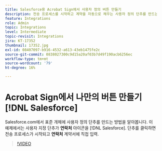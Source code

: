 ```yaml
---
title: Salesforce용 Acrobat Sign에서 사용자 정의 버튼 만들기
description: 전송 프로세스를 시작하고 계약을 자동으로 채우는 사용자 정의 단추를 만드는 방법을 알아보십시오
feature: Integrations
role: Admin
topic: Integrations
level: Intermediate
topic-revisit: Integrations
jira: KT-17352
thumbnail: 17352.jpg
exl-id: 08407097-b916-4532-a613-43eb1475fe2c
source-git-commit: 0838027300c9d15a20af03b7d49f190acb6256ec
workflow-type: tm+mt
source-wordcount: '79'
ht-degree: 16%

---
```


# Acrobat Sign에서 나만의 버튼 만들기 [!DNL Salesforce]

Salesforce.com에서 표준 개체에 사용자 정의 단추를 만드는 방법을 알아봅니다. 이 예제에서는 사용자 지정 단추가 **연락처** 아이콘을 [!DNL Salesforce]. 단추를 클릭하면 전송 프로세스가 시작되고 **연락처** 계약서에 직접 입력.

>[!VIDEO](https://video.tv.adobe.com/v/17352?quality=12&learn=on&hidetitle=true)
